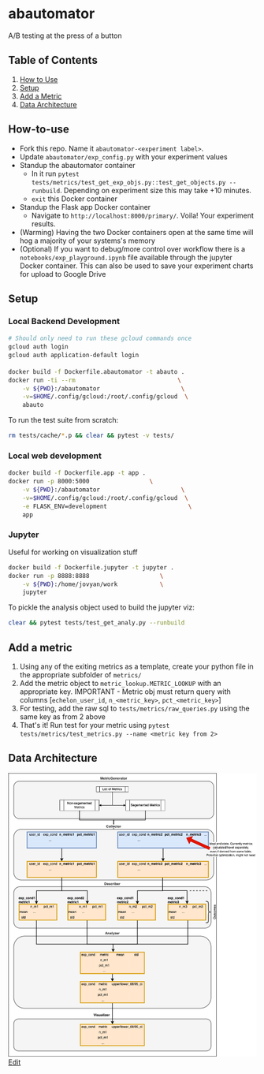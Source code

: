 # abautomator
A/B testing at the press of a button

## Table of Contents
1. [How to Use](#how-to-use)
2. [Setup](#setup)
3. [Add a Metric](#add-a-metric)
4. [Data Architecture](#data-architecture)

## How-to-use

- Fork this repo. Name it `abautomator-<experiment label>`.
- Update `abautomator/exp_config.py` with your experiment values
- Standup the abautomator container
    - In it run `pytest tests/metrics/test_get_exp_objs.py::test_get_objects.py --runbuild`. Depending on experiment size this may take +10 minutes.
    - `exit` this Docker container
- Standup the Flask app Docker container
    - Navigate to `http://localhost:8000/primary/`. Voila! Your experiment results.
- (Warming) Having the two Docker containers open at the same time will hog a majority of your systems's memory
- (Optional) If you want to debug/more control over workflow there is a `notebooks/exp_playground.ipynb` file available through the jupyter Docker container. This can also be used to save your experiment charts for upload to Google Drive

## Setup

### Local Backend Development 

```bash
# Should only need to run these gcloud commands once
gcloud auth login
gcloud auth application-default login

docker build -f Dockerfile.abautomator -t abauto .
docker run -ti --rm                             \
    -v ${PWD}:/abautomator                       \
    -v=$HOME/.config/gcloud:/root/.config/gcloud  \
    abauto
```

To run the test suite from scratch:

```bash
rm tests/cache/*.p && clear && pytest -v tests/
```

### Local web development

```bash
docker build -f Dockerfile.app -t app .
docker run -p 8000:5000                 \
    -v ${PWD}:/abautomator                       \
    -v=$HOME/.config/gcloud:/root/.config/gcloud  \
    -e FLASK_ENV=development                       \
    app
```

### Jupyter

Useful for working on visualization stuff

```bash
docker build -f Dockerfile.jupyter -t jupyter .
docker run -p 8888:8888                    \
    -v ${PWD}:/home/jovyan/work            \
    jupyter
```

To pickle the analysis object used to build the jupyter viz:

```bash
clear && pytest tests/test_get_analy.py --runbuild
```

## Add a metric

1. Using any of the exiting metrics as a template, create your python file in the appropriate subfolder of `metrics/` 
2. Add the metric object to `metric_lookup.METRIC_LOOKUP` with an appropriate key. IMPORTANT - Metric obj must return query with columns [`echelon_user_id`, `n_<metric_key>`, `pct_<metric_key>`]
3. For testing, add the raw sql to `tests/metrics/raw_queries.py` using the same key as from 2 above
4. That's it! Run test for your metric using `pytest tests/metrics/test_metrics.py --name <metric key from 2>`

## Data Architecture

![Images showing abautomator data architecture](images/data_arch.drawio.png)
[Edit](https://app.diagrams.net/#Hruben-cit%2Fabautomator%2Fmain%2Fimages%2Fdata_arch.drawio.png)
